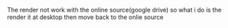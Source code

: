 The render not work with the online source(google drive)
so what i do is the render it at desktop then move back to the onlie source
